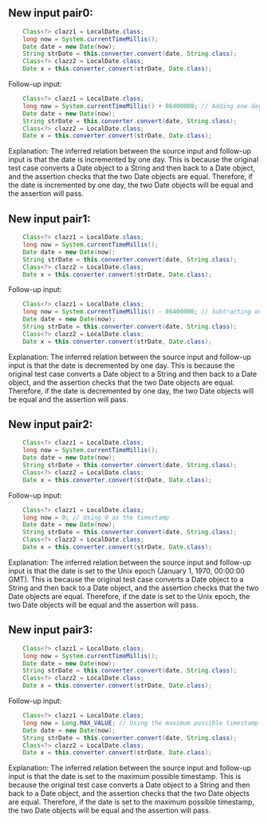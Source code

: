## New input pair0:
```java
    Class<?> clazz1 = LocalDate.class;
    long now = System.currentTimeMillis();
    Date date = new Date(now);
    String strDate = this.converter.convert(date, String.class);
    Class<?> clazz2 = LocalDate.class;
    Date x = this.converter.convert(strDate, Date.class);
```
Follow-up input:
```java
    Class<?> clazz1 = LocalDate.class;
    long now = System.currentTimeMillis() + 86400000; // Adding one day in milliseconds
    Date date = new Date(now);
    String strDate = this.converter.convert(date, String.class);
    Class<?> clazz2 = LocalDate.class;
    Date x = this.converter.convert(strDate, Date.class);
```
Explanation: The inferred relation between the source input and follow-up input is that the date is incremented by one day. This is because the original test case converts a Date object to a String and then back to a Date object, and the assertion checks that the two Date objects are equal. Therefore, if the date is incremented by one day, the two Date objects will be equal and the assertion will pass.

## New input pair1:
```java
    Class<?> clazz1 = LocalDate.class;
    long now = System.currentTimeMillis();
    Date date = new Date(now);
    String strDate = this.converter.convert(date, String.class);
    Class<?> clazz2 = LocalDate.class;
    Date x = this.converter.convert(strDate, Date.class);
```
Follow-up input:
```java
    Class<?> clazz1 = LocalDate.class;
    long now = System.currentTimeMillis() - 86400000; // Subtracting one day in milliseconds
    Date date = new Date(now);
    String strDate = this.converter.convert(date, String.class);
    Class<?> clazz2 = LocalDate.class;
    Date x = this.converter.convert(strDate, Date.class);
```
Explanation: The inferred relation between the source input and follow-up input is that the date is decremented by one day. This is because the original test case converts a Date object to a String and then back to a Date object, and the assertion checks that the two Date objects are equal. Therefore, if the date is decremented by one day, the two Date objects will be equal and the assertion will pass.

## New input pair2:
```java
    Class<?> clazz1 = LocalDate.class;
    long now = System.currentTimeMillis();
    Date date = new Date(now);
    String strDate = this.converter.convert(date, String.class);
    Class<?> clazz2 = LocalDate.class;
    Date x = this.converter.convert(strDate, Date.class);
```
Follow-up input:
```java
    Class<?> clazz1 = LocalDate.class;
    long now = 0; // Using 0 as the timestamp
    Date date = new Date(now);
    String strDate = this.converter.convert(date, String.class);
    Class<?> clazz2 = LocalDate.class;
    Date x = this.converter.convert(strDate, Date.class);
```
Explanation: The inferred relation between the source input and follow-up input is that the date is set to the Unix epoch (January 1, 1970, 00:00:00 GMT). This is because the original test case converts a Date object to a String and then back to a Date object, and the assertion checks that the two Date objects are equal. Therefore, if the date is set to the Unix epoch, the two Date objects will be equal and the assertion will pass.

## New input pair3:
```java
    Class<?> clazz1 = LocalDate.class;
    long now = System.currentTimeMillis();
    Date date = new Date(now);
    String strDate = this.converter.convert(date, String.class);
    Class<?> clazz2 = LocalDate.class;
    Date x = this.converter.convert(strDate, Date.class);
```
Follow-up input:
```java
    Class<?> clazz1 = LocalDate.class;
    long now = Long.MAX_VALUE; // Using the maximum possible timestamp
    Date date = new Date(now);
    String strDate = this.converter.convert(date, String.class);
    Class<?> clazz2 = LocalDate.class;
    Date x = this.converter.convert(strDate, Date.class);
```
Explanation: The inferred relation between the source input and follow-up input is that the date is set to the maximum possible timestamp. This is because the original test case converts a Date object to a String and then back to a Date object, and the assertion checks that the two Date objects are equal. Therefore, if the date is set to the maximum possible timestamp, the two Date objects will be equal and the assertion will pass.
